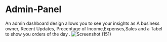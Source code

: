 # Admin-Panel
An admin dashboard design allows you to see your insights as A business owner, Recent Updates, Precentage of Income,Expenses,Sales and a Tabel to show you orders of the day .
![Screenshot (151)](https://github.com/omarmazin/Admin-Panel/assets/77233657/ae3aae9e-100e-4886-b9e8-b84e077a97e2)
